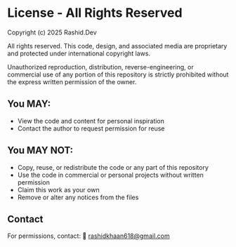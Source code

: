 # License - All Rights Reserved

Copyright (c) 2025 Rashid.Dev

All rights reserved. This code, design, and associated media are proprietary and protected under international copyright laws.

Unauthorized reproduction, distribution, reverse-engineering, or commercial use of any portion of this repository is strictly prohibited without the express written permission of the owner.

## You MAY:
- View the code and content for personal inspiration
- Contact the author to request permission for reuse

## You MAY NOT:
- Copy, reuse, or redistribute the code or any part of this repository
- Use the code in commercial or personal projects without written permission
- Claim this work as your own
- Remove or alter any notices from the files

## Contact

For permissions, contact:
📧 rashidkhaan618@gmail.com

